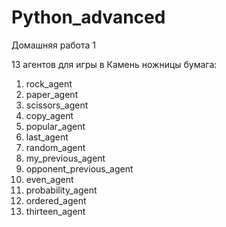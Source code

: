 # Python_advanced
Домашняя работа 1

13 агентов для игры в Камень ножницы бумага:
1) rock_agent
2) paper_agent
3) scissors_agent
4) copy_agent
5) popular_agent
6) last_agent
7) random_agent 
8) my_previous_agent
9) opponent_previous_agent
10) even_agent
11) probability_agent
12) ordered_agent
13) thirteen_agent
